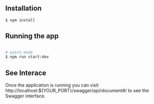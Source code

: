 ## Installation

```bash
$ npm install
```

## Running the app

```bash

# watch mode
$ npm run start:dev
```

## See Interace 
Once the application is running you can visit http://localhost:${YOUR_PORT}/swagger/api/document#/ to see the Swagger interface.

